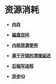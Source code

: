 # 资源消耗<a name="ZH-CN_TOPIC_0242371488"></a>

-   **[内存](内存.md)**  

-   **[磁盘空间](磁盘空间.md)**  

-   **[内核资源使用](内核资源使用.md)**  

-   **[基于开销的清理延迟](基于开销的清理延迟.md)**  

-   **[后端写进程](后端写进程.md)**  

-   **[异步IO](异步IO.md)**  



